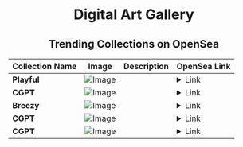 <div align="center">

# Digital Art Gallery

## Trending Collections on OpenSea

| Collection Name                       | Image                                                                                     | Description                       | OpenSea Link                                                                                          |
|---------------------------------------|-------------------------------------------------------------------------------------------|-----------------------------------|--------------------------------------------------------------------------------------------------------|
| **Playful** | ![Image](https://i.seadn.io/s/raw/files/8c115bb5b061fbf88a3224aa3b7a4de6.jpg?w=500&auto=format?w=200&auto=format) |  | <details><summary>Link</summary>[Playful](https://opensea.io/collection/playful-1134)</details> |
| **CGPT** | ![Image](https://i.seadn.io/s/raw/files/e00fe3f93429571082c2e0c2a470e6d7.jpg?w=500&auto=format?w=200&auto=format) |  | <details><summary>Link</summary>[CGPT](https://opensea.io/collection/cgpt-1205)</details> |
| **Breezy** | ![Image](https://i.seadn.io/s/raw/files/cebaa46ad109e03afc664ed5dc1e06f5.jpg?w=500&auto=format?w=200&auto=format) |  | <details><summary>Link</summary>[Breezy](https://opensea.io/collection/breezy-1172)</details> |
| **CGPT** | ![Image](https://i.seadn.io/s/raw/files/e9d1a087f6d8e046de70b7d5b32f5788.jpg?w=500&auto=format?w=200&auto=format) |  | <details><summary>Link</summary>[CGPT](https://opensea.io/collection/cgpt-1204)</details> |
| **CGPT** | ![Image](https://i.seadn.io/s/raw/files/8925af15049937a9f66af0403f8d850a.jpg?w=500&auto=format?w=200&auto=format) |  | <details><summary>Link</summary>[CGPT](https://opensea.io/collection/cgpt-1203)</details> |

</div>